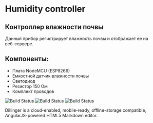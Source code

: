 # Humidity controller
## Контроллер влажности почвы

Данный прибор регистрирует влажность почвы и отображает ее на веб-сервере.
## Компоненты:
- Плата NodeMCU (ESP8266)
- Емкостной датчик влажности почвы
- Светодиод 
- Резистор 150 Ом
- Комплект проводов

![Build Status](https://sun9-55.userapi.com/impg/LiuvweYOT1I4UCWQZN0kSMVYGKQunZZI7pp5Mw/wno_BdLPt80.jpg?size=900x1600&quality=96&sign=80de46360e87d290a4648d03215b1df5&type=album)
![Build Status](https://sun9-42.userapi.com/impg/FUWboN_avDpH4OLwXw9oVw0Fa3pWYP_GlyqkPQ/vyhRKM7XxZQ.jpg?size=900x1600&quality=96&sign=921e493895049bec24c4066e87ad0de7&type=album)
![Build Status](https://sun9-16.userapi.com/impg/A1WRtNfHR6FurjD21GikLwCho5I27gkqnJpz6w/5Wd62stAPdI.jpg?size=750x1334&quality=96&sign=14d6d80c3584544e8d58460500fe7152&type=album)

Dillinger is a cloud-enabled, mobile-ready, offline-storage compatible,
AngularJS-powered HTML5 Markdown editor.